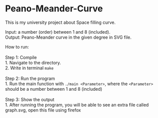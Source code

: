 # Peano-Meander-Curve

This is my university project about Space filling curve.

Input: a number (order) between 1 and 8 (included). <br>
Output: Peano-Meander curve in the given degree in SVG file.
<br>

How to run:<br><br>
Step 1: Compile<br>
    1. Navigate to the directory.<br>
    2. Write in terminal ```make```<br><br>
Step 2: Run the program<br>
    1. Run the main function with ```./main <Parameter>```, where the ```<Parameter>``` should be a number between 1 and 8 (included) <br><br>
Step 3: Show the output <br>
    1. After running the program, you will be able to see an extra file called graph.svg, open this file using firefox <br>

